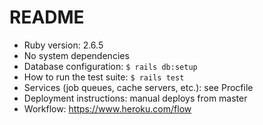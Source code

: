 # README

- Ruby version: 2.6.5
- No system dependencies
- Database configuration: `$ rails db:setup`
- How to run the test suite: `$ rails test`
- Services (job queues, cache servers, etc.): see Procfile
- Deployment instructions: manual deploys from master
- Workflow: https://www.heroku.com/flow
